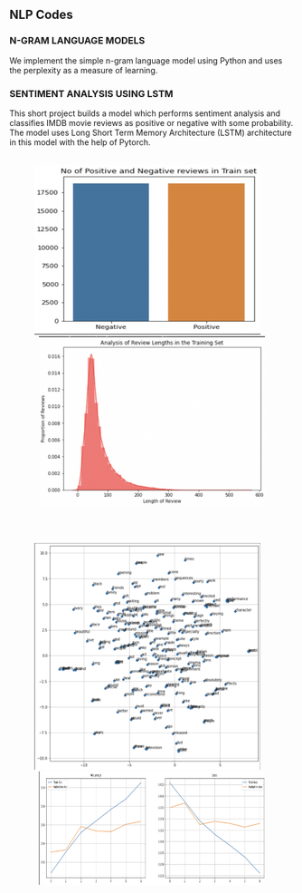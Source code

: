 <h2> NLP Codes </h2>

### N-GRAM LANGUAGE MODELS
We implement the simple n-gram language model using Python and uses the perplexity as a measure of learning.


### SENTIMENT ANALYSIS USING LSTM

This short project builds a model which performs sentiment analysis and classifies IMDB movie reviews as positive or negative with some probability.
The model uses Long Short Term Memory Architecture (LSTM) architecture in this model with the help of Pytorch.
</br></br>
<p float="left" align="middle">
  <img src="images/pic1.png" width="400" height="300"/>
  &nbsp;
  &nbsp;
  <img src="images/pic2.png" width="400" height="300"/> 
</p>
</br></br>
<p float="left" align="middle">
  <img src="images/pic3.png" width="400" height="400"/>
  &nbsp;
  &nbsp;
  <img src="images/pic4.png" width="400" height="200"/> 
</p>
